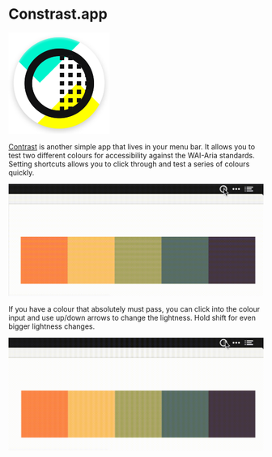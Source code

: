 # Constrast.app

![Contrast logo](./files/logo-contrast.svg)

[Contrast](https://usecontrast.com/) is another simple app that lives in your menu bar. It allows you to test two different colours for accessibility against the WAI-Aria standards. Setting shortcuts allows you to click through and test a series of colours quickly.

![Select colours](./files/contrast-select-colours.gif)

If you have a colour that absolutely must pass, you can click into the colour input and use up/down arrows to change the lightness. Hold shift for even bigger lightness changes.

![Adjust colours](./files/contrast-adjust-colours.gif)
